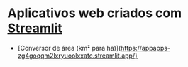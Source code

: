 # Aplicativos web criados com [Streamlit](https://streamlit.io/)

- [Conversor de área (km² para ha)](https://appapps-zg4goqqm2lxryuoolxxatc.streamlit.app/}
